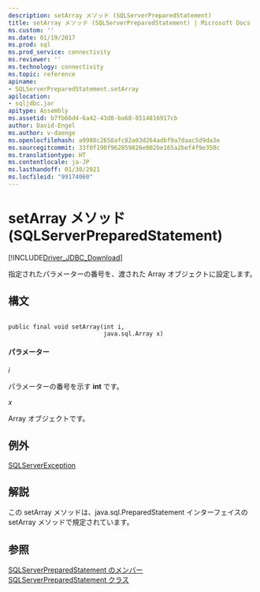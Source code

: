 ```yaml
---
description: setArray メソッド (SQLServerPreparedStatement)
title: setArray メソッド (SQLServerPreparedStatement) | Microsoft Docs
ms.custom: ''
ms.date: 01/19/2017
ms.prod: sql
ms.prod_service: connectivity
ms.reviewer: ''
ms.technology: connectivity
ms.topic: reference
apiname:
- SQLServerPreparedStatement.setArray
apilocation:
- sqljdbc.jar
apitype: Assembly
ms.assetid: b7fb66d4-6a42-43d0-ba68-8514816917cb
author: David-Engel
ms.author: v-daenge
ms.openlocfilehash: a9988c2658afc82a03d264adbf9a7daac5d9da3e
ms.sourcegitcommit: 33f0f190f962059826e002be165a2bef4f9e350c
ms.translationtype: HT
ms.contentlocale: ja-JP
ms.lasthandoff: 01/30/2021
ms.locfileid: "99174060"
---
```

# <a name="setarray-method-sqlserverpreparedstatement"></a>setArray メソッド (SQLServerPreparedStatement)
[!INCLUDE[Driver_JDBC_Download](../../../includes/driver_jdbc_download.md)]

  指定されたパラメーターの番号を、渡された Array オブジェクトに設定します。  
  
## <a name="syntax"></a>構文  
  
```  
  
public final void setArray(int i,  
                           java.sql.Array x)  
```  
  
#### <a name="parameters"></a>パラメーター  
 *i*  
  
 パラメーターの番号を示す **int** です。  
  
 *x*  
  
 Array オブジェクトです。  
  
## <a name="exceptions"></a>例外  
 [SQLServerException](../../../connect/jdbc/reference/sqlserverexception-class.md)  
  
## <a name="remarks"></a>解説  
 この setArray メソッドは、java.sql.PreparedStatement インターフェイスの setArray メソッドで規定されています。  
  
## <a name="see-also"></a>参照  
 [SQLServerPreparedStatement のメンバー](../../../connect/jdbc/reference/sqlserverpreparedstatement-members.md)   
 [SQLServerPreparedStatement クラス](../../../connect/jdbc/reference/sqlserverpreparedstatement-class.md)  
  
  
